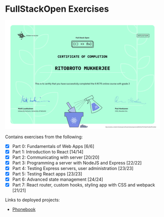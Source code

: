 # FullStackOpen Exercises

![Certificate for parts 0-4](Certificate0-4.png)

Contains exercises from the following:
- [x] Part 0: Fundamentals of Web Apps [6/6]
- [x] Part 1: Introduction to React [14/14]
- [x] Part 2: Communicating with server [20/20]
- [x] Part 3: Programming a server with NodeJS and Express [22/22]
- [x] Part 4: Testing Express servers, user administration [23/23]
- [x] Part 5: Testing React apps [23/23]
- [x] Part 6: Advanced state management [24/24]
- [x] Part 7: React router, custom hooks, styling app with CSS and webpack [21/21]

Links to deployed projects:
- [Phonebook](https://fullstackopen-phonebook-3wu0.onrender.com)
